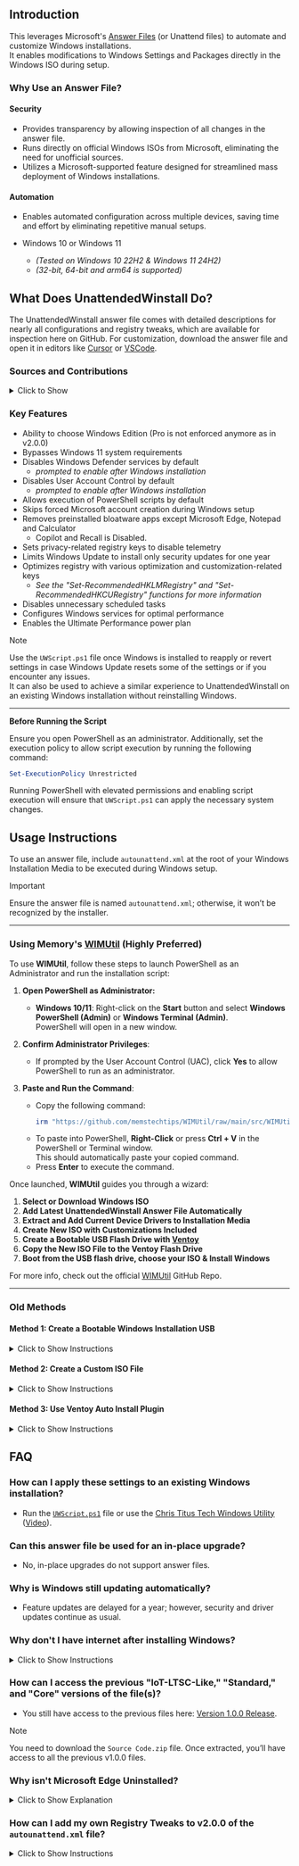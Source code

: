 ## Introduction

This leverages Microsoft's [Answer Files](https://learn.microsoft.com/en-us/windows-hardware/manufacture/desktop/update-windows-settings-and-scripts-create-your-own-answer-file-sxs?view=windows-11) (or Unattend files) to automate and customize Windows installations. </br> It enables modifications to Windows Settings and Packages directly in the Windows ISO during setup.

### Why Use an Answer File?

#### Security

- Provides transparency by allowing inspection of all changes in the answer file.
- Runs directly on official Windows ISOs from Microsoft, eliminating the need for unofficial sources.
- Utilizes a Microsoft-supported feature designed for streamlined mass deployment of Windows installations.

#### Automation

- Enables automated configuration across multiple devices, saving time and effort by eliminating repetitive manual setups.

- Windows 10 or Windows 11  
  - *(Tested on Windows 10 22H2 & Windows 11 24H2)*
  - *(32-bit, 64-bit and arm64 is supported)*

## What Does UnattendedWinstall Do?

The UnattendedWinstall answer file comes with detailed descriptions for nearly all configurations and registry tweaks, which are available for inspection here on GitHub. For customization, download the answer file and open it in editors like [Cursor](https://www.cursor.com/) or [VSCode](https://code.visualstudio.com/).

### Sources and Contributions

<details>
  <summary>Click to Show</summary>

- **Base Answer File Generation**:
  - [Schneegans Unattend Generator](https://schneegans.de/windows/unattend-generator/)
- **Tweaks & Optimizations**:
  - [ChrisTitusTech WinUtil](https://github.com/ChrisTitusTech/winutil)
  - [FR33THY's Ultimate Windows Optimization Guide](https://github.com/FR33THYFR33THY/Ultimate-Windows-Optimization-Guide)
- **Additional Tweaks**:
  - [Tiny11Builder](https://github.com/ntdevlabs/tiny11builder)
  - [Ten Forums](https://www.tenforums.com/)
  - [Eleven Forum](https://www.elevenforum.com/)
  - [Winaero Tweaker](https://winaerotweaker.com/)

</details>

### Key Features

- Ability to choose Windows Edition (Pro is not enforced anymore as in v2.0.0)
- Bypasses Windows 11 system requirements
- Disables Windows Defender services by default
  - *prompted to enable after Windows installation*
- Disables User Account Control by default
  - *prompted to enable after Windows installation*
- Allows execution of PowerShell scripts by default
- Skips forced Microsoft account creation during Windows setup
- Removes preinstalled bloatware apps except Microsoft Edge, Notepad and Calculator
  - Copilot and Recall is Disabled.
- Sets privacy-related registry keys to disable telemetry
- Limits Windows Update to install only security updates for one year
- Optimizes registry with various optimization and customization-related keys
  - *See the "Set-RecommendedHKLMRegistry" and "Set-RecommendedHKCURegistry" functions for more information*
- Disables unnecessary scheduled tasks
- Configures Windows services for optimal performance
- Enables the Ultimate Performance power plan

> [!NOTE] 
> Use the `UWScript.ps1` file once Windows is installed to reapply or revert settings in case Windows Update resets some of the settings or if you encounter any issues.  
> It can also be used to achieve a similar experience to UnattendedWinstall on an existing Windows installation without reinstalling Windows.
>
> ---
>
> **Before Running the Script**
>
> Ensure you open PowerShell as an administrator. Additionally, set the execution policy to allow script execution by running the following command:
>
> ```powershell
> Set-ExecutionPolicy Unrestricted
> ```
>
> Running PowerShell with elevated permissions and enabling script execution will ensure that `UWScript.ps1` can apply the necessary system changes.

## Usage Instructions

To use an answer file, include `autounattend.xml` at the root of your Windows Installation Media to be executed during Windows setup.

> [!IMPORTANT]  
> Ensure the answer file is named `autounattend.xml`; otherwise, it won’t be recognized by the installer.

---

### Using Memory's [WIMUtil](https://github.com/memstechtips/WIMUtil) (Highly Preferred)

To use **WIMUtil**, follow these steps to launch PowerShell as an Administrator and run the installation script:

1. **Open PowerShell as Administrator:**
   - **Windows 10/11**: Right-click on the **Start** button and select **Windows PowerShell (Admin)** or **Windows Terminal (Admin)**. </br> PowerShell will open in a new window.

2. **Confirm Administrator Privileges**: 
   - If prompted by the User Account Control (UAC), click **Yes** to allow PowerShell to run as an administrator.

3. **Paste and Run the Command**:
   - Copy the following command:
     ```powershell
     irm "https://github.com/memstechtips/WIMUtil/raw/main/src/WIMUtil.ps1" | iex
     ```
   - To paste into PowerShell, **Right-Click** or press **Ctrl + V** in the PowerShell or Terminal window. </br> This should automatically paste your copied command.
   - Press **Enter** to execute the command.

Once launched, **WIMUtil** guides you through a wizard:

1. **Select or Download Windows ISO**
2. **Add Latest UnattendedWinstall Answer File Automatically**
3. **Extract and Add Current Device Drivers to Installation Media**
4. **Create New ISO with Customizations Included**
5. **Create a Bootable USB Flash Drive with [Ventoy](https://github.com/ventoy/Ventoy)**
6. **Copy the New ISO File to the Ventoy Flash Drive**
7. **Boot from the USB flash drive, choose your ISO & Install Windows**

For more info, check out the official [WIMUtil](https://github.com/memstechtips/WIMUtil) GitHub Repo.

---

### Old Methods
#### Method 1: Create a Bootable Windows Installation USB


<details>
  <summary>Click to Show Instructions</summary>

  1. Download the `autounattend.xml` file and save it on your computer.
  2. Create a [Windows 10](https://www.microsoft.com/en-us/software-download/windows10) or [Windows 11](https://www.microsoft.com/en-us/software-download/windows11) Bootable Installation USB drive with [Rufus](https://rufus.ie/en/) or the Media Creation Tool.
  
     > **Important**  
     > - Some users have reported issues with the Media Creation Tool when creating the Windows Installation USB. Use it at your own discretion.  
     > - When using Rufus, don’t select any of the checkboxes in “Customize Your Windows Experience,” as it creates another `autounattend.xml` file that might overwrite settings in the UnattendedWinstall file.

  3. Copy the `autounattend.xml` file you downloaded in Step 1 to the root of the Bootable Windows Installation USB you created in Step 2.
  4. Boot from the Windows Installation USB, do a clean install of Windows as normal, and the scripts will run automatically.

</details>

#### Method 2: Create a Custom ISO File


<details>
  <summary>Click to Show Instructions</summary>

  1. Download the `autounattend.xml` file and save it on your computer.
  2. Download the [Windows 10](https://www.microsoft.com/en-us/software-download/windows10) or [Windows 11](https://www.microsoft.com/en-us/software-download/windows11) ISO file depending on the version you want.
  3. Download and install [AnyBurn](https://anyburn.com/download.php)
     - In AnyBurn, select the “Edit Image File” option.
     - Navigate to and select the Official Windows ISO file you downloaded in Step 2.
     - Click on “Add” and select the `autounattend.xml` file you downloaded in Step 1, or just click and drag the `autounattend.xml` into the AnyBurn window.
     - Click on “Next,” then on “Create Now.” You should be prompted to overwrite the ISO file; click on “Yes.”
     - Once the process is complete, close AnyBurn.
  4. Use the ISO file to install Windows on a Virtual Machine OR use a program like [Rufus](https://rufus.ie/en/) or [Ventoy](https://github.com/ventoy/Ventoy) to create a bootable USB flash drive with the edited Windows ISO file.

  > **Important**  
  >
  > - When using Rufus, don’t select any of the checkboxes in “Customize Your Windows Experience,” as it creates another `autounattend.xml` file that might overwrite settings in the UnattendedWinstall file.

  5. Boot from the Windows Installation USB, do a clean install of Windows as normal, and the scripts will run automatically.

</details>

#### Method 3: Use Ventoy Auto Install Plugin


<details>
  <summary>Click to Show Instructions</summary>

  1. Download the `autounattend.xml` file and save it on your computer.
  2. Download the [Windows 10](https://www.microsoft.com/en-us/software-download/windows10) or [Windows 11](https://www.microsoft.com/en-us/software-download/windows11) ISO file, depending on the version you want.
  3. Download and install [Ventoy](https://github.com/ventoy/Ventoy) to your desired USB flash drive.
  4. Prepare the folder structure:
      - In your newly created Ventoy USB disk, create the following folders: `ISO` and `Templates`. <br/> *They should be at the root of the drive.*
      - Inside of the `ISO` folder, create a new folder called `Windows`.
      - Copy your Windows ISO files in the `ISO\Windows` folder.
      - Copy your `autounattend.xml` into the `Templates` folder.
  5. Start VentoyPlugson. Depending on your OS, the steps might differ.
      - On Windows, run the `VentoyPlugson.exe` file.
      - A new browser window should open up with a Ventoy web interface ready to go.
      - Select the `Auto Install Plugin` menu from the list.
      - Click on the `Add` button.
      - Select [parent] to make the whole Windows ISO folder benefit from the plugin.
      - In the Directory Path, paste in the absolute path to your `Windows` folder. </br> example: `F:\ISO\Windows` (Replace `F` with your drive letter.)
      - In the Template Path, paste in the absolute path to your `autounattend.xml` file. </br> example: `F:\Templates\autounattend.xml` (Replace `F` with your drive letter.) <br/> (PSA: If you have more `autounattend.xml` files, you can add them later on!)
      - Click on `OK` and you should see a message saying that the configuration has been saved successfully.
      - Close the VentoyPlugson browser window and stop the VentoyPlugson application.
  6. Boot from the Ventoy USB drive in the computer where you want to install windows.
     - After selecting a Windows ISO to boot from, you will be prompted to boot with the `/Templates/autounattend.xml` file.
     - Select that option and the `autounattend.xml` will be automatically executed during installation.

</details>

## FAQ

### How can I apply these settings to an existing Windows installation?

- Run the [`UWScript.ps1`](https://github.com/memstechtips/UnattendedWinstall/blob/main/UWScript.ps1) file or use the [Chris Titus Tech Windows Utility](https://github.com/ChrisTitusTech/winutil) ([Video](https://youtu.be/pldFPTnOCGM)).

### Can this answer file be used for an in-place upgrade?

- No, in-place upgrades do not support answer files.

### Why is Windows still updating automatically?

- Feature updates are delayed for a year; however, security and driver updates continue as usual.

### Why don't I have internet after installing Windows?

<details>
  <summary>Click to Show Instructions</summary>

  If you’re unable to connect to the internet after installation, it’s likely because your Wi-Fi or LAN (Ethernet) drivers are missing. Windows sometimes doesn’t include all necessary drivers for network adapters, especially if they’re specific to your device.

  To resolve this, follow these steps:

  1. **Download your network driver** from the manufacturer’s website on another computer with internet access. Look for Wi-Fi or LAN drivers specific to your device model.
  2. **Transfer the driver** to your Windows installation via USB drive.
  3. **Install the driver** on your Windows system and restart if necessary.

  After installation, you should be able to connect to the internet.

</details>

### How can I access the previous "IoT-LTSC-Like," "Standard," and "Core" versions of the file(s)?

  - You still have access to the previous files here: [Version 1.0.0 Release](https://github.com/memstechtips/UnattendedWinstall/releases/tag/v1.0.0).

  > [!NOTE]  
  > You need to download the `Source Code.zip` file. Once extracted, you’ll have access to all the previous v1.0.0 files.

### Why isn't Microsoft Edge Uninstalled?

<details>
  <summary>Click to Show Explanation</summary>

  I spent a lot of time trying to find a way to uninstall Microsoft Edge during Windows installation. However, it was challenging because of differences between Windows 10 22H2 and Windows 11 24H2. My goal is to use Microsoft’s supported uninstall methods, and I plan to add an easy Edge removal option in future releases.

  In the meantime, if you wish to remove Edge after Windows installation, consider using [this script by FR33THY](https://github.com/FR33THYFR33THY/Ultimate-Windows-Optimization-Guide/blob/main/6%20Windows/14%20Edge.ps1). FR33THY’s *Ultimate Windows Optimization Guide* was a major inspiration for version 2.0.0 of this project, and I highly recommend exploring it for additional Windows optimization tips.

</details>

### How can I add my own Registry Tweaks to v2.0.0 of the `autounattend.xml` file?

<details>
  <summary>Click to Show Instructions</summary>

  You can also still add your own registry entries to the v2.0.0 file, and it is actually easier if you understand where to add it. I'll give a brief explanation.

  For registry entries that apply to the local machine, i.e., `HKEY_LOCAL_MACHINE` registry keys, you can find the `function SetRecommendedHKLMRegistry` in the `autounattend.xml` file, see here: https://github.com/memstechtips/UnattendedWinstall/blob/93305192ed6d64e0f5b98a89f447927480285354/autounattend.xml#L1981

  and then add whatever registry entries you want to add in `.reg` format, like the rest of the entries are set, and just make sure you add it before the `"@` to make it part of the `.reg` file that will be generated, see here: https://github.com/memstechtips/UnattendedWinstall/blob/93305192ed6d64e0f5b98a89f447927480285354/autounattend.xml#L3412

  and it will then be applied to the registry.

  Similarly, if you have `HKEY_CURRENT_USER` registry keys, you can add those to the `User Customization.ps1` file in the same way as explained above, starting here:
  https://github.com/memstechtips/UnattendedWinstall/blob/93305192ed6d64e0f5b98a89f447927480285354/autounattend.xml#L3912
  so below the `Windows Registry Editor Version 5.00` and then ending before the `"@` here: https://github.com/memstechtips/UnattendedWinstall/blob/93305192ed6d64e0f5b98a89f447927480285354/autounattend.xml#L4423

  > **Note**  
  > The above links might not take you to the correct lines of code once new versions of the file are released, but it does take you to the correct lines on v2.0.0.

</details>
